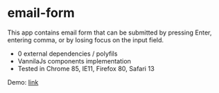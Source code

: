 # email-form

This app contains email form that can be submitted by pressing Enter, entering comma, or by losing focus on the input field.

- 0 external dependencies / polyfils
- VannilaJs components implementation
- Tested in Chrome 85, IE11, Firefox 80, Safari 13

Demo: [link](https://oliaboria.github.io/email-form/)
